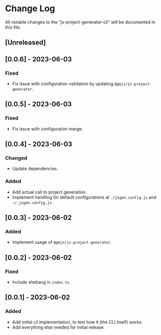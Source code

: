 # Change Log

All notable changes to the "js-project-generator-cli" will be documented in this file.

## [Unreleased]

## [0.0.6] - 2023-06-03

### Fixed

- Fix issue with configuration validation by updating `@gmjs/js-project-generator`.

## [0.0.5] - 2023-06-03

### Fixed

- Fix issue with configuration merge.

## [0.0.4] - 2023-06-03

### Changed

- Update dependencies.

### Added

- Add actual call to project generation.
- Implement handling for default configurations at `./jsgen.config.js` and `~/.jsgen.config.js`.

## [0.0.3] - 2023-06-02

### Added

- Implement usage of `@gmjs/js-project-generator`.

## [0.0.2] - 2023-06-02

### Fixed

- Include shebang in `index.ts`.

## [0.0.1] - 2023-06-02

### Added

- Add initial cli implementation, to test how it (the CLI itself) works.
- Add everything else needed for initial release.

<!--
See: https://common-changelog.org/

## [0.0.1] - 2023-01-01

### Changed

### Added

### Removed

### Fixed
-->
